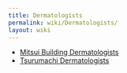 ```yaml
---
title: Dermatologists
permalink: wiki/Dermatologists/
layout: wiki
---
```


-   [Mitsui Building
    Dermatologists](/wiki/Mitsui_Building_Dermatologists "wikilink")
-   [Tsurumachi Dermatologists](/wiki/Tsurumachi_Dermatologists "wikilink")

